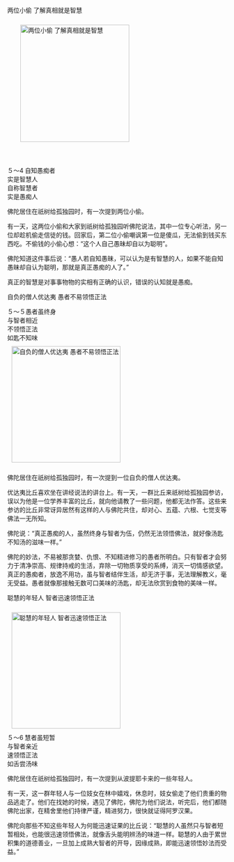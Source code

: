 两位小偷 了解真相就是智慧

<div class="e2">
<img src="images/fjj-23-1.gif" width="250" height="269" hspace="30" vspace="10" align="middle" alt="两位小偷 了解真相就是智慧"/>
<div>
<p>&nbsp;</p> <p></p> <p> ５～4<span class="font9copy9"><strong> </strong></span>自知愚痴者<br>
 实是智慧人<br>
 自称智慧者<br>
 实是愚痴人</p>
</div>
</div>

佛陀居住在祇树给孤独园时，有一次提到两位小偷。

有一天，这两位小偷和大家到祇树给孤独园听佛陀说法，其中一位专心听法，另一位却趁机偷走信徒的钱。回家后，第二位小偷嘲讽第一位是傻瓜，无法偷到钱买东西吃。不偷钱的小偷心想：“这个人自己愚昧却自以为聪明”。

佛陀知道这件事后说：“愚人若自知愚昧，可以认为是有智慧的人，如果不能自知愚昧却自认为聪明，那就是真正愚痴的人了。”

真正的智慧是对事事物物的实相有正确的认识，错误的认知就是愚痴。

自负的僧人优达夷 愚者不易领悟正法

<div class="e2">
<div>
５～５愚者虽终身<br>
 与智者相近<br>
 不领悟正法<br>
 如匙不知味
</div>
<img src="images/fjj-23-2.gif" width="250" height="267" hspace="10" vspace="10" alt="自负的僧人优达夷 愚者不易领悟正法"/>
</div>

佛陀居住在祇树给孤独园时，有一次提到一位自负的僧人优达夷。

优达夷比丘喜欢坐在讲经说法的讲台上。有一天，一群比丘来祇树给孤独园参访，误以为他是一位学养丰富的比丘，就向他请教了一些问题，他都无法作答。这些来参访的比丘非常讶异居然有这样的人与佛陀共住，却对心、五蕴、六根、七觉支等佛法一无所知。

佛陀说：“真正愚痴的人，虽然终身与智者为伍，仍然无法领悟佛法，就好像汤匙不知汤的滋味一样。”

佛陀的妙法，不易被那贪婪、仇恨、不知精进修习的愚者所明白。只有智者才会努力于清净崇高、规律持戒的生活，弃除一切物质享受的系缚，消灭一切情感欲望。真正的愚痴者，放逸不用功，虽与智者结伴生活，却无济于事，无法理解教义，毫无受益。愚者就像那接触无数可口美味的汤匙，却无法欣赏到食物的美味一样。

聪慧的年轻人 智者迅速领悟正法

<div class="e2">
<img src="images/fjj-23-3.gif" width="250" height="267" hspace="10" vspace="10" alt="聪慧的年轻人 智者迅速领悟正法"/>
<div>
５～6<strong> </strong>慧者虽短暂<br>
 与智者亲近<br>
 速领悟正法<br>
 如舌尝汤味
</div>
</div>

佛陀居住在祇树给孤独园时，有一次提到从波提耶卡来的一些年轻人。

有一天，这一群年轻人与一位妓女在林中嬉戏，休息时，妓女偷走了他们贵重的物品逃走了。他们在找她的时候，遇见了佛陀，佛陀为他们说法，听完后，他们都随佛陀出家，在精舍里他们持律严谨，精进努力，很快就证得阿罗汉果。

佛陀向那些不知这些年轻人为何能迅速证果的比丘说：“聪慧的人虽然只与智者短暂相处，也能很迅速领悟佛法，就像舌头能明辨汤的味道一样。聪慧的人由于累世积集的道德善业，一旦加上成熟大智者的开导，因缘成熟，即能迅速领悟妙法而受益。”
